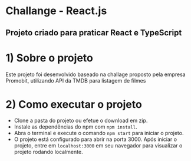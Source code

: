 # Challange - React.js

<h2>Projeto criado para praticar React e TypeScript</h2>

# 1) Sobre o projeto

Este projeto foi desenvolvido baseado na challage proposto pela empresa Promobit, utilizando API da TMDB para listagem de filmes

# 2) Como executar o projeto

- Clone a pasta do projeto ou efetue o download em zip.
- Instale as dependências do npm com `npm install`.
- Abra o terminal e execute o comando `npm start` para iniciar o projeto.
- O projeto está configurado para abrir na porta 3000. Após iniciar o projeto, entre em `localhost:3000` em seu navegador para visualizar o projeto rodando localmente.
